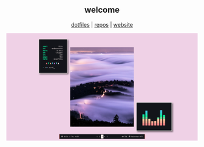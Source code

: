 
<h2 align="center"> welcome </h2>

<div align="center">
	<a href="https://www.youtube.com/watch?v=dQw4w9WgXcQ">dotfiles</a>
	|
	<a href="https://github.com/TheRealKizu?tab=repositories">repos</a>
	|
	<a href="http://therealkizu.github.io">website</a>
</div>

<!--- <h6 align="center">inspired by nuaNce <h6> --->
<p> </p>

![img](https://github.com/TheRealKizu/TheRealKizu/blob/master/img/rice.png?raw=true)
